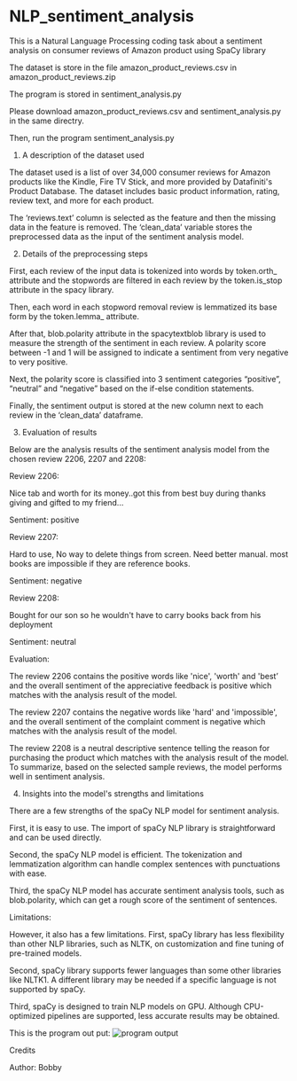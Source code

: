 # NLP_sentiment_analysis

This is a Natural Language Processing coding task about a sentiment analysis on consumer reviews of Amazon product using SpaCy library

The dataset is store in the file amazon_product_reviews.csv in amazon_product_reviews.zip

The program is stored in sentiment_analysis.py

Please download amazon_product_reviews.csv and sentiment_analysis.py in the same directry.

Then, run the program sentiment_analysis.py

1. A description of the dataset used

The dataset used is a list of over 34,000 consumer reviews for Amazon products like
the Kindle, Fire TV Stick, and more provided by Datafiniti's Product Database. The
dataset includes basic product information, rating, review text, and more for each
product.

The ‘reviews.text’ column is selected as the feature and then the missing data in the
feature is removed. The ‘clean_data’ variable stores the preprocessed data as the
input of the sentiment analysis model.


2. Details of the preprocessing steps

First, each review of the input data is tokenized into words by token.orth_ attribute
and the stopwords are filtered in each review by the token.is_stop attribute in the
spacy library.

Then, each word in each stopword removal review is lemmatized its base form by
the token.lemma_ attribute.

After that, blob.polarity attribute in the spacytextblob library is used to measure the
strength of the sentiment in each review. A polarity score between -1 and 1 will be
assigned to indicate a sentiment from very negative to very positive.

Next, the polarity score is classified into 3 sentiment categories “positive”, “neutral”
and “negative” based on the if-else condition statements.

Finally, the sentiment output is stored at the new column next to each review in the
‘clean_data’ dataframe.


3. Evaluation of results

Below are the analysis results of the sentiment analysis model from the chosen
review 2206, 2207 and 2208:

Review 2206:

Nice tab and worth for its money..got this from best buy during thanks giving and
gifted to my friend...

Sentiment: positive

Review 2207:

Hard to use, No way to delete things from screen. Need better manual. most books
are impossible if they are reference books.

Sentiment: negative

Review 2208:

Bought for our son so he wouldn't have to carry books back from his deployment

Sentiment: neutral

Evaluation:

The review 2206 contains the positive words like 'nice', 'worth' and 'best’ and the
overall sentiment of the appreciative feedback is positive which matches with the
analysis result of the model.

The review 2207 contains the negative words like 'hard' and 'impossible', and the
overall sentiment of the complaint comment is negative which matches with the
analysis result of the model.

The review 2208 is a neutral descriptive sentence telling the reason for purchasing
the product which matches with the analysis result of the model.
To summarize, based on the selected sample reviews, the model performs well in
sentiment analysis.


4. Insights into the model's strengths and limitations

There are a few strengths of the spaCy NLP model for sentiment analysis.

First, it is easy to use. The import of spaCy NLP library is straightforward and can be
used directly.

Second, the spaCy NLP model is efficient. The tokenization and lemmatization
algorithm can handle complex sentences with punctuations with ease.

Third, the spaCy NLP model has accurate sentiment analysis tools, such as
blob.polarity, which can get a rough score of the sentiment of sentences.

Limitations:

However, it also has a few limitations.
First, spaCy library has less flexibility than other NLP libraries, such as NLTK, on
customization and fine tuning of pre-trained models.

Second, spaCy library supports fewer languages than some other libraries like
NLTK1. A different library may be needed if a specific language is not supported by
spaCy.

Third, spaCy is designed to train NLP models on GPU. Although CPU-optimized
pipelines are supported, less accurate results may be obtained.

This is the program out put:
![program output](https://github.com/lwtb7801/codingTask_NLP_sentiment_analysis/assets/163464647/3cae59f5-3a29-46cd-8902-54be97732ca4)


Credits 

Author: Bobby
